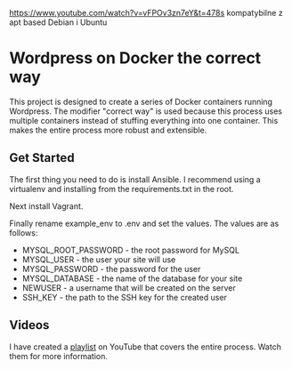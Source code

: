 https://www.youtube.com/watch?v=vFPOv3zn7eY&t=478s
kompatybilne z apt based Debian i Ubuntu

# Wordpress on Docker the correct way
This project is designed to create a series of Docker containers running Wordpress. The modifier "correct way" is used because this process uses multiple containers instead of stuffing everything into one container. This makes the entire process more robust and extensible.

## Get Started
The first thing you need to do is install Ansible. I recommend using a virtualenv and installing from the requirements.txt in the root.

Next install Vagrant.

Finally rename example_env to .env and set the values. The values are as follows:
- MYSQL_ROOT_PASSWORD - the root password for MySQL
- MYSQL_USER - the user your site will use
- MYSQL_PASSWORD - the password for the user
- MYSQL_DATABASE - the name of the database for your site
- NEWUSER - a username that will be created on the server
- SSH_KEY - the path to the SSH key for the created user

## Videos
I have created a [playlist](https://www.youtube.com/playlist?list=PLCxhJ1rikyTpo4Ji_fhWuidxuiB5dywNk) on YouTube that covers the entire process. Watch them for more information.

